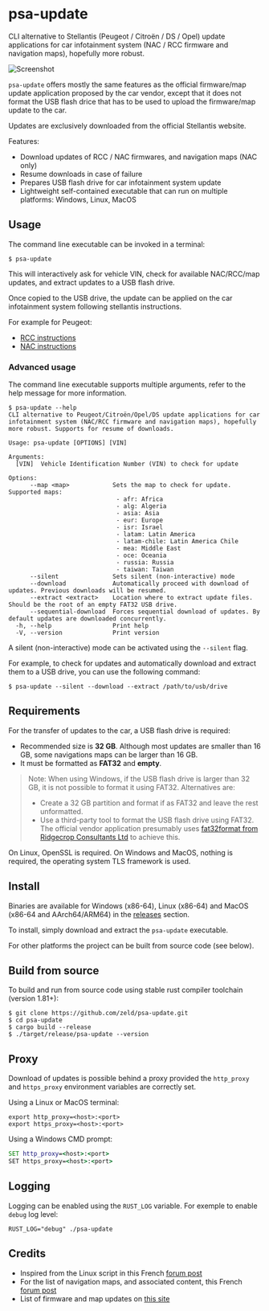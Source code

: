 # psa-update

CLI alternative to Stellantis (Peugeot / Citroën / DS / Opel) update applications for car infotainment system (NAC / RCC firmware and navigation maps), hopefully more robust.

![Screenshot](screenshot.png)

`psa-update` offers mostly the same features as the official firmware/map update application proposed by the car vendor, except that it does not format the USB flash drice that has to be used to upload the firmware/map update to the car.

Updates are exclusively downloaded from the official Stellantis website.

Features:

- Download updates of RCC / NAC firmwares, and navigation maps (NAC only)
- Resume downloads in case of failure
- Prepares USB flash drive for car infotainment system update
- Lightweight self-contained executable that can run on multiple platforms: Windows, Linux, MacOS

## Usage

The command line executable can be invoked in a terminal:

```shell
$ psa-update
```

This will interactively ask for vehicle VIN, check for available NAC/RCC/map updates, and extract updates to a USB flash drive.

Once copied to the USB drive, the update can be applied on the car infotainment system following stellantis instructions.

For example for Peugeot:

- [RCC instructions](https://web.archive.org/web/20220719220945/https://media-ct-ndp.peugeot.com/file/38/2/map-software-rcc-en.632382.pdf)
- [NAC instructions](https://web.archive.org/web/20230602131011/https://media-ct-ndp.peugeot.com/file/38/0/map-software-nac-en.632380.pdf)

### Advanced usage

The command line executable supports multiple arguments, refer to the help message for more information.

```console
$ psa-update --help
CLI alternative to Peugeot/Citroën/Opel/DS update applications for car infotainment system (NAC/RCC firmware and navigation maps), hopefully more robust. Supports for resume of downloads.

Usage: psa-update [OPTIONS] [VIN]

Arguments:
  [VIN]  Vehicle Identification Number (VIN) to check for update

Options:
      --map <map>            Sets the map to check for update. Supported maps:
                              - afr: Africa
                              - alg: Algeria
                              - asia: Asia
                              - eur: Europe
                              - isr: Israel
                              - latam: Latin America
                              - latam-chile: Latin America Chile
                              - mea: Middle East
                              - oce: Oceania
                              - russia: Russia
                              - taiwan: Taiwan
      --silent               Sets silent (non-interactive) mode
      --download             Automatically proceed with download of updates. Previous downloads will be resumed.
      --extract <extract>    Location where to extract update files. Should be the root of an empty FAT32 USB drive.
      --sequential-download  Forces sequential download of updates. By default updates are downloaded concurrently.
  -h, --help                 Print help
  -V, --version              Print version
```

A silent (non-interactive) mode can be activated using the `--silent` flag.

For example, to check for updates and automatically download and extract them to a USB drive, you can use the following command:

```shell
$ psa-update --silent --download --extract /path/to/usb/drive
```

## Requirements

For the transfer of updates to the car, a USB flash drive is required:

- Recommended size is **32 GB**. Although most updates are smaller than 16 GB, some navigations maps can be larger than 16 GB.
- It must be formatted as **FAT32** and **empty**.

> Note: When using Windows, if the USB flash drive is larger than 32 GB, it is not possible to format it using FAT32. Alternatives are:
>
> - Create a 32 GB partition and format if as FAT32 and leave the rest unformatted.
> - Use a third-party tool to format the USB flash drive using FAT32. The official vendor application presumably uses [fat32format from Ridgecrop Consultants Ltd](http://ridgecrop.co.uk/index.htm?guiformat.htm) to achieve this.

On Linux, OpenSSL is required. On Windows and MacOS, nothing is required, the operating system TLS framework is used.

## Install

Binaries are available for Windows (x86-64), Linux (x86-64) and MacOS (x86-64 and AArch64/ARM64) in the [releases](https://github.com/zeld/psa-update/releases) section.

To install, simply download and extract the `psa-update` executable.

For other platforms the project can be built from source code (see below).

## Build from source

To build and run from source code using stable rust compiler toolchain (version 1.81+):

```shell
$ git clone https://github.com/zeld/psa-update.git
$ cd psa-update
$ cargo build --release
$ ./target/release/psa-update --version
```

## Proxy

Download of updates is possible behind a proxy provided the `http_proxy` and `https_proxy` environment variables are correctly set.

Using a Linux or MacOS terminal:

```shell
export http_proxy=<host>:<port>
export https_proxy=<host>:<port>
```

Using a Windows CMD prompt:

```cmd
SET http_proxy=<host>:<port>
SET https_proxy=<host>:<port>
```

## Logging

Logging can be enabled using the `RUST_LOG` variable. For exemple to enable `debug` log level:

```shell
RUST_LOG="debug" ./psa-update
```

## Credits

- Inspired from the Linux script in this French [forum post](https://www.forum-peugeot.com/Forum/threads/app-peugeot-update-logiciel-alternatif-multi-os-v1-5-26-08-2021.119707/)
- For the list of navigation maps, and associated content, this French [forum post](https://forum-auto.caradisiac.com/topic/129967-le-nac-du-3008-ii-et-de-tous-les-v%C3%A9hicules-psa-lisez-en-premier-la-page-n%C2%B012/)
- List of firmware and map updates on [this site](https://sites.google.com/view/nac-rcc/)
